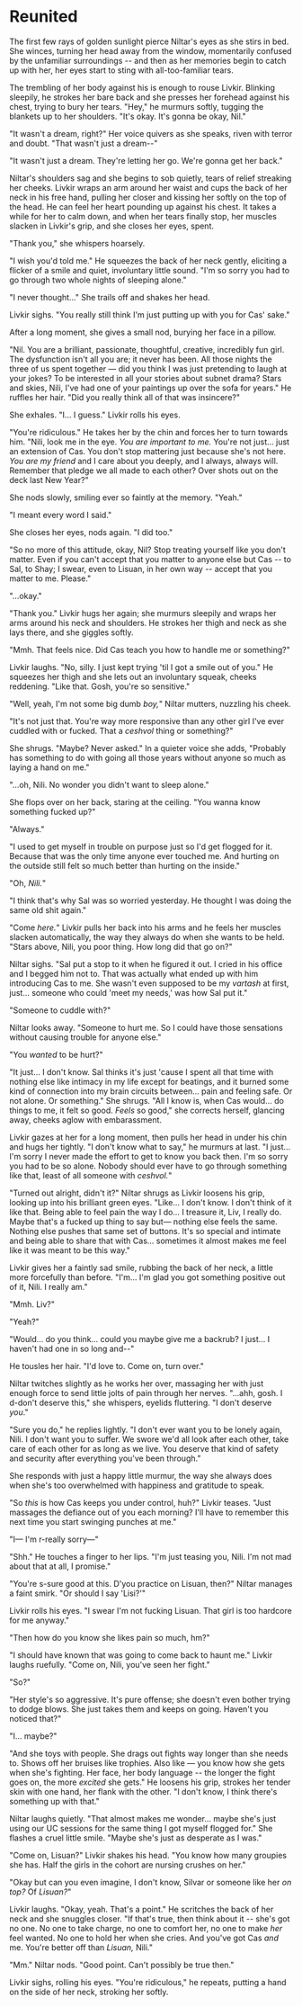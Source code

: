 # Reunited

The first few rays of golden sunlight pierce Niltar's eyes as she stirs in bed. She winces, turning her head away from the window, momentarily confused by the unfamiliar surroundings -- and then as her memories begin to catch up with her, her eyes start to sting with all-too-familiar tears.

The trembling of her body against his is enough to rouse Livkir. Blinking sleepily, he strokes her bare back and she presses her forehead against his chest, trying to bury her tears. "Hey," he murmurs softly, tugging the blankets up to her shoulders. "It's okay. It's gonna be okay, Nil."

"It wasn't a dream, right?" Her voice quivers as she speaks, riven with terror and doubt. "That wasn't just a dream--"

"It wasn't just a dream. They're letting her go. We're gonna get her back."

Niltar's shoulders sag and she begins to sob quietly, tears of relief streaking her cheeks. Livkir wraps an arm around her waist and cups the back of her neck in his free hand, pulling her closer and kissing her softly on the top of the head. He can feel her heart pounding up against his chest. It takes a while for her to calm down, and when her tears finally stop, her muscles slacken in Livkir's grip, and she closes her eyes, spent.

"Thank you," she whispers hoarsely.

"I wish you'd told me." He squeezes the back of her neck gently, eliciting a flicker of a smile and quiet, involuntary little sound. "I'm so sorry you had to go through two whole nights of sleeping alone."

"I never thought…" She trails off and shakes her head.

Livkir sighs. "You really still think I'm just putting up with you for Cas' sake."

After a long moment, she gives a small nod, burying her face in a pillow.

"Nil. You are a brilliant, passionate, thoughtful, creative, incredibly fun girl. The dysfunction isn't all you are; it never has been. All those nights the three of us spent together — did you think I was just pretending to laugh at your jokes? To be interested in all your stories about subnet drama? Stars and skies, Nili, I've had one of your paintings up over the sofa for years." He ruffles her hair. "Did you really think all of that was insincere?"

She exhales. "I… I guess." Livkir rolls his eyes.

"You're ridiculous." He takes her by the chin and forces her to turn towards him. "Nili, look me in the eye. *You are important to me.* You're not just… just an extension of Cas. You don't stop mattering just because she's not here. *You are my friend* and I care about you deeply, and I always, always will. Remember that pledge we all made to each other? Over shots out on the deck last New Year?"

She nods slowly, smiling ever so faintly at the memory. "Yeah."

"I meant every word I said."

She closes her eyes, nods again. "I did too."

"So no more of this attitude, okay, Nil? Stop treating yourself like you don't matter. Even if you can't accept that you matter to anyone else but Cas -- to Sal, to Shay; I swear, even to Lisuan, in her own way -- accept that you matter to me. Please."

"…okay."

"Thank you." Livkir hugs her again; she murmurs sleepily and wraps her arms around his neck and shoulders. He strokes her thigh and neck as she lays there, and she giggles softly.

"Mmh. That feels nice. Did Cas teach you how to handle me or something?"

Livkir laughs. "No, silly. I just kept trying 'til I got a smile out of you." He squeezes her thigh and she lets out an involuntary squeak, cheeks reddening. "Like that. Gosh, you're so sensitive."

"Well, yeah, I'm not some big dumb *boy,*" Niltar mutters, nuzzling his cheek.

"It's not just that. You're way more responsive than any other girl I've ever cuddled with or fucked. That a _ceshvol_ thing or something?"

She shrugs. "Maybe? Never asked." In a quieter voice she adds, "Probably has something to do with going all those years without anyone so much as laying a hand on me."

"…oh, Nili. No wonder you didn't want to sleep alone."

She flops over on her back, staring at the ceiling. "You wanna know something fucked up?"

"Always."

"I used to get myself in trouble on purpose just so I'd get flogged for it. Because that was the only time anyone ever touched me. And hurting on the outside still felt so much better than hurting on the inside."

"Oh, *Nili.*"

"I think that's why Sal was so worried yesterday. He thought I was doing the same old shit again."

"Come *here.*" Livkir pulls her back into his arms and he feels her muscles slacken automatically, the way they always do when she wants to be held. "Stars above, Nili, you poor thing. How long did that go on?"

Niltar sighs. "Sal put a stop to it when he figured it out. I cried in his office and I begged him not to. That was actually what ended up with him introducing Cas to me. She wasn't even supposed to be my _vartash_ at first, just… someone who could 'meet my needs,' was how Sal put it."

"Someone to cuddle with?"

Niltar looks away. "Someone to hurt me. So I could have those sensations without causing trouble for anyone else."

"You *wanted* to be hurt?"

"It just… I don't know. Sal thinks it's just 'cause I spent all that time with nothing else like intimacy in my life except for beatings, and it burned some kind of connection into my brain circuits between… pain and feeling safe. Or not alone. Or something." She shrugs. "All I know is, when Cas would… do things to me, it felt so good. *Feels* so good," she corrects herself, glancing away, cheeks aglow with embarassment.

Livkir gazes at her for a long moment, then pulls her head in under his chin and hugs her tightly. "I don't know what to say," he murmurs at last. "I just… I'm sorry I never made the effort to get to know you back then. I'm so sorry you had to be so alone. Nobody should ever have to go through something like that, least of all someone with *ceshvol.*"

"Turned out alright, didn't it?" Niltar shrugs as Livkir loosens his grip, looking up into his brilliant green eyes. "Like… I don't know. I don't think of it like that. Being able to feel pain the way I do… I treasure it, Liv, I really do. Maybe that's a fucked up thing to say but— nothing else feels the same. Nothing else pushes that same set of buttons. It's so special and intimate and being able to share that with Cas… sometimes it almost makes me feel like it was meant to be this way."

Livkir gives her a faintly sad smile, rubbing the back of her neck, a little more forcefully than before. "I'm… I'm glad you got something positive out of it, Nili. I really am."

"Mmh. Liv?"

"Yeah?"

"Would… do you think… could you maybe give me a backrub? I just… I haven't had one in so long and--"

He tousles her hair. "I'd love to. Come on, turn over."

Niltar twitches slightly as he works her over, massaging her with just enough force to send little jolts of pain through her nerves. "…ahh, gosh. I d-don't deserve this," she whispers, eyelids fluttering. "I don't deserve *you*."

"Sure you do," he replies lightly. "I don't ever want you to be lonely again, Nili. I don't want you to suffer. We swore we'd all look after each other, take care of each other for as long as we live. You deserve that kind of safety and security after everything you've been through."
 
She responds with just a happy little murmur, the way she always does when she's too overwhelmed with happiness and gratitude to speak.

"So *this* is how Cas keeps you under control, huh?" Livkir teases. "Just massages the defiance out of you each morning? I'll have to remember this next time you start swinging punches at me."

"I— I'm r-really sorry—"

"Shh." He touches a finger to her lips. "I'm just teasing you, Nili. I'm not mad about that at all, I promise."

"You're s-sure good at this. D'you practice on Lisuan, then?" Niltar manages a faint smirk. "Or should I say 'Lisi?'"

Livkir rolls his eyes. "I swear I'm not fucking Lisuan. That girl is too hardcore for me anyway."

"Then how do you know she likes pain so much, hm?"

"I should have known that was going to come back to haunt me." Livkir laughs ruefully. "Come on, Nili, you've seen her fight."

"So?"

"Her style's so aggressive. It's pure offense; she doesn't even bother trying to dodge blows. She just takes them and keeps on going. Haven't you noticed that?"

"I… maybe?"

"And she toys with people. She drags out fights way longer than she needs to. Shows off her bruises like trophies. Also like — you know how she gets when she's fighting. Her face, her body language -- the longer the fight goes on, the more *excited* she gets." He loosens his grip, strokes her tender skin with one hand, her flank with the other. "I don't know, I think there's something up with that."

Niltar laughs quietly. "That almost makes me wonder… maybe she's just using our UC sessions for the same thing I got myself flogged for." She flashes a cruel little smile. "Maybe she's just as desperate as I was."

"Come on, Lisuan?" Livkir shakes his head. "You know how many groupies she has. Half the girls in the cohort are nursing crushes on her."

"Okay but can you even imagine, I don't know, Silvar or someone like her *on top?* Of *Lisuan?*"

Livkir laughs. "Okay, yeah. That's a point." He scritches the back of her neck and she snuggles closer. "If that's true, then think about it -- she's got no one. No one to take charge, no one to comfort her, no one to make *her* feel wanted. No one to hold her when she cries. And you've got Cas *and* me. You're better off than *Lisuan,* Nili."

"Mm." Niltar nods. "Good point. Can't possibly be true then."

Livkir sighs, rolling his eyes. "You're ridiculous," he repeats, putting a hand on the side of her neck, stroking her softly.

